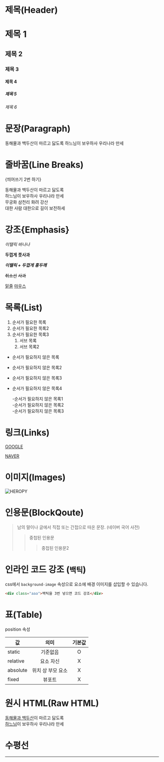 # 제목(Header)

# 제목 1

## 제목 2

### 제목 3

#### 제목 4

##### 제목 5

###### 제목 6

# 문장(Paragraph)

동해물과 백두산이 마르고 닳도록
하느님이 보우하사 우리나라 만세

# 줄바꿈(Line Breaks)

{띄어쓰기 2번 하기}

동해물과 백두산이 마르고 닳도록<br />
하느님이 보우하사 우리나라 만세  
무궁화 삼천리 화려 강산  
대한 사람 대한으로 길이 보전하세

# 강조{Emphasis}

_이텔릭_
_바나나_

**두껍게**
**풋사과**

**_이텔릭 + 두껍게_**
**_홍두깨_**

~~취소선~~
~~사과~~

<u>밑줄</u>
<u>마우스</u>

# 목록(List)

1. 순서가 필요한 목록
1. 순서가 필요한 목록2
1. 순서가 필요한 목록3
   1. 서브 목록
   1. 서브 목록2

- 순서가 필요하지 않은 목록
- 순서가 필요하지 않은 목록2
- 순서가 필요하지 않은 목록3
- 순서가 필요하지 않은 목록4

  -순서가 필요하지 않은 목록1  
   -순서가 필요하지 않은 목록2  
   -순서가 필요하지 않은 목록3

# 링크(Links)

[GOOGLE](https://google.com)

[NAVER](https://naver.com "NAVER로 이동!")

# 이미지(Images)

![HEROPY](http://heropy.blog/css/images/logo.png)

# 인용문(BlockQoute)

> 남의 말이나 글에서 직접 또는
> 간접으로 따온 문장.
> (네이버 국어 사전)
>
> > 중첩된 인용문
> >
> > > 중접된 인용문2

# 인라인 코드 강조 (`백틱`)

css에서 `background-image` 속성으로 요소에
배경 이미지를 삽입할 수 있습니다.

```html
<div class="aaa">백틱을 3번 넣으면 코드 강조</div>
```

# 표(Table)

position 속성

| 값       |       의미        | 기본값 |
| -------- | :---------------: | :----: |
| static   |     기준없음      |   O    |
| relative |     요소 자신     |   X    |
| absolute | 위치 상 부모 요소 |   X    |
| fixed    |      뷰포트       |   X    |

# 원시 HTML(Raw HTML)

<u>동해물과 백두산</u>이 마르고 닳도록<br />
<span style="text-decoration: underline;">하느님</span>이 보우하사 우리나라 만세

# 수평선

---
